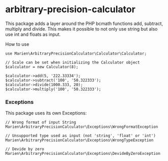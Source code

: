 # arbitrary-precision-calculator
This package adds a layer around the PHP bcmath functions add, subtract, multiply and divide. This makes it possible to not only use string but also use int and floats as input.

How to use
````
use Marien\ArbitraryPrecisionCalculator\Calculator\Calculator;

// Scale can be set when initializing the Calculator object
$calculator = new Calculator(8);

$calculator->add(5, '222.33334');
$calculator->subtract('100', '50.322333');
$calculator->divide(1000.333, 20);
$calculator->multiply('100', '50.322333');
````

### Exceptions
This package uses its own Exceptions:
````
// Wrong format of input String
Marien\ArbitraryPrecisionCalculator\Exceptions\WrongFormatException

// Unsupported type used as input (not 'string', 'float' or 'int')
Marien\ArbitraryPrecisionCalculator\Exceptions\WrongTypeException

// Devide by zero
Marien\ArbitraryPrecisionCalculator\Exceptions\DevideByZeroException
````